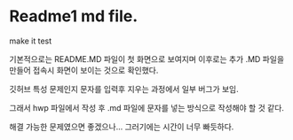 # Readme1 md file.

make it test

기본적으로는 README.MD 파일이 첫 화면으로 보여지며 이후로는 추가 .MD 파일을 만들어 접속시 화면이 보이는 것으로 확인했다.

깃허브 특성 문제인지 문자를 입력후 지우는 과정에서 일부 버그가 보임.

그래서 hwp 파일에서 작성 후 .md 파일에 문자를 넣는 방식으로 작성해야 할 것 같다.

해결 가능한 문제였으면 좋겠으나... 그러기에는 시간이 너무 빠듯하다.

